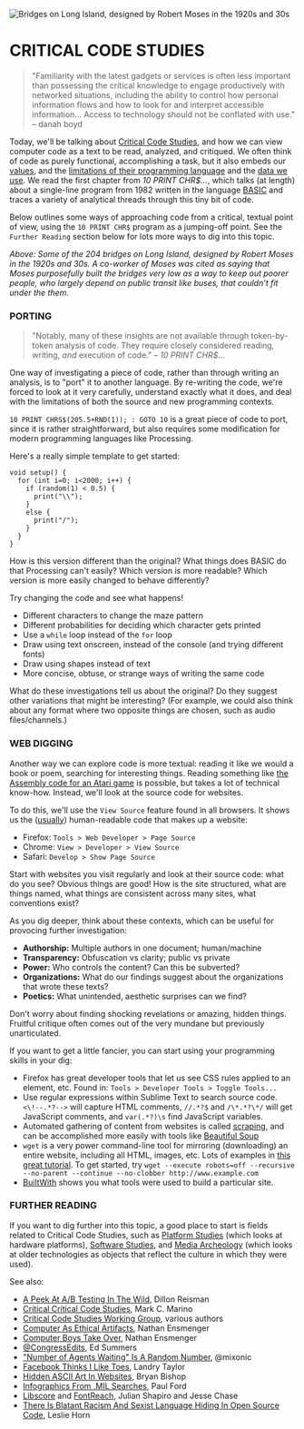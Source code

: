 ![Bridges on Long Island, designed by Robert Moses in the 1920s and 30s](https://raw.githubusercontent.com/jeffThompson/CreativeProgramming1/master/Images/Exercises/CriticalCodeStudies/LongIslandBridges.png)


CRITICAL CODE STUDIES
====

>"Familiarity with the latest gadgets or services is often less important than possessing the critical knowledge to engage productively with networked situations, including the ability to control how personal information flows and how to look for and interpret accessible information... Access to technology should not be conflated with use." – danah boyd

Today, we'll be talking about [Critical Code Studies](https://en.wikipedia.org/wiki/Critical_code_studies), and how we can view computer code as a text to be read, analyzed, and critiqued. We often think of code as purely functional, accomplishing a task, but it also embeds our [values](http://gizmodo.com/5980842/there-is-blatant-racist-and-sexist-language-in-github-code), and the [limitations of their programming language](https://en.wikipedia.org/wiki/List_of_programming_languages_by_type) and the [data we use](http://blogs.wsj.com/digits/2015/07/01/google-mistakenly-tags-black-people-as-gorillas-showing-limits-of-algorithms/). We read the first chapter from *10 PRINT CHR$...*, which talks (at length) about a single-line program from 1982 written in the language [BASIC](https://en.wikipedia.org/wiki/BASIC) and traces a variety of analytical threads through this tiny bit of code.

Below outlines some ways of approaching code from a critical, textual point of view, using the `10 PRINT CHR$` program as a jumping-off point. See the `Further Reading` section below for lots more ways to dig into this topic.

*Above: Some of the 204 bridges on Long Island, designed by Robert Moses in the 1920s and 30s. A co-worker of Moses was cited as saying that Moses purposefully built the bridges very low as a way to keep out poorer people, who largely depend on public transit like buses, that couldn't fit under the them.*

### PORTING  

>"Notably, many of these insights are not available through token-by-token analysis of code. They require closely considered reading, writing, *and* execution of code." – *10 PRINT CHR$...*  

One way of investigating a piece of code, rather than through writing an analysis, is to "port" it to another language. By re-writing the code, we're forced to look at it very carefully, understand exactly what it does, and deal with the limitations of both the source and new programming contexts.

`10 PRINT CHRS$(205.5+RND(1)); : GOTO 10` is a great piece of code to port, since it is rather straightforward, but also requires some modification for modern programming languages like Processing.

Here's a really simple template to get started:  

```processing
void setup() {
  for (int i=0; i<2000; i++) {
    if (random(1) < 0.5) {
      print("\\");
    }
    else {
      print("/");
    }
  }
}
```

How is this version different than the original? What things does BASIC do that Processing can't easily? Which version is more readable? Which version is more easily changed to behave differently?

Try changing the code and see what happens!

* Different characters to change the maze pattern  
* Different probabilities for deciding which character gets printed  
* Use a `while` loop instead of the `for` loop  
* Draw using text onscreen, instead of the console (and trying different fonts)  
* Draw using shapes instead of text  
* More concise, obtuse, or strange ways of writing the same code  

What do these investigations tell us about the original? Do they suggest other variations that might be interesting? (For example, we could also think about any format where two opposite things are chosen, such as audio files/channels.)

### WEB DIGGING  
Another way we can explore code is more textual: reading it like we would a book or poem, searching for interesting things. Reading something like [the Assembly code for an Atari game](https://mitpress.mit.edu/books/racing-beam) is possible, but takes a lot of technical know-how. Instead, we'll look at the source code for websites.

To do this, we'll use the `View Source` feature found in all browsers. It shows us the ([usually](https://en.wikipedia.org/wiki/Obfuscation_(software))) human-readable code that makes up a website:

* Firefox: `Tools > Web Developer > Page Source`  
* Chrome: `View > Developer > View Source`  
* Safari: `Develop > Show Page Source`  

Start with websites you visit regularly and look at their source code: what do you see? Obvious things are good! How is the site structured, what are things named, what things are consistent across many sites, what conventions exist?

As you dig deeper, think about these contexts, which can be useful for provocing further investigation:

* **Authorship:** Multiple authors in one document; human/machine  
* **Transparency:** Obfuscation vs clarity; public vs private  
* **Power:** Who controls the content? Can this be subverted?  
* **Organizations:** What do our findings suggest about the organizations that wrote these texts?  
* **Poetics:** What unintended, aesthetic surprises can we find?  

Don't worry about finding shocking revelations or amazing, hidden things. Fruitful critique often comes out of the very mundane but previously unarticulated.

If you want to get a little fancier, you can start using your programming skills in your dig:

* Firefox has great developer tools that let us see CSS rules applied to an element, etc. Found in: `Tools > Developer Tools > Toggle Tools...`  
* Use regular expressions within Sublime Text to search source code. `<\!--.*?-->` will capture HTML comments, `//.*?$` and `/\*.*?\*/` will get JavaScript comments, and `var(.*?)\s` find JavaScript variables.  
* Automated gathering of content from websites is called [scraping](https://en.wikipedia.org/wiki/Web_scraping), and can be accomplished more easily with tools like [Beautiful Soup](https://www.crummy.com/software/BeautifulSoup/)  
* `wget` is a very power command-line tool for mirroring (downloading) an entire website, including all HTML, images, etc. Lots of examples in [this great tutorial](http://www.labnol.org/software/wget-command-examples/28750). To get started, try `wget --execute robots=off --recursive --no-parent --continue --no-clobber http://www.example.com`  
* [BuiltWith](http://www.builtwith.com/nytimes.com) shows you what tools were used to build a particular site.  

### FURTHER READING
If you want to dig further into this topic, a good place to start is fields related to Critical Code Studies, such as [Platform Studies](http://platformstudies.com/) (which looks at hardware platforms), [Software Studies](https://mitpress.mit.edu/books/series/software-studies), and [Media Archeology](https://en.wikipedia.org/wiki/Media_archaeology) (which looks at older technologies as objects that reflect the culture in which they were used).

See also:

* [A Peek At A/B Testing In The Wild](https://freedom-to-tinker.com/blog/dreisman/a-peek-at-ab-testing-in-the-wild), Dillon Reisman
* [Critical Critical Code Studies](http://www.electronicbookreview.com/thread/electropoetics/codology), Mark C. Marino  
* [Critical Code Studies Working Group](http://haccslab.com), various authors  
* [Computer As Ethical Artifacts](http://homes.soic.indiana.edu/nensmeng/files/ensmenger-29-3.pdf), Nathan Ensmenger  
* [Computer Boys Take Over](https://mitpress.mit.edu/books/computer-boys-take-over), Nathan Ensmenger  
* [@CongressEdits](https://twitter.com/CongressEdits), Ed Summers  
* ["Number of Agents Waiting" Is A Random Number](https://twitter.com/mixonic/status/736575632226852865), @mixonic  
* [Facebook Thinks I Like Toes](http://distractify.com/geek/2015/12/04/landry-facebook-thinks-i-like-toes), Landry Taylor  
* [Hidden ASCII Art In Websites](http://www.theverge.com/2012/4/25/2976042/discovering-hidden-ascii-art-in-the-pages-of-the-web), Bryan Bishop  
* [Infographics From .MIL Searches](https://medium.com/message/amazing-military-infographics-1ba60bdc32e7#.hhw22ssra), Paul Ford  
* [Libscore](https://medium.com/@Shapiro/introducing-libscore-com-be93165fa497#.g4cts1uxn) and [FontReach](https://insidedigitalocean.com/fontreach-font-usage-visualized-b6c5b6294787#.xtdko6x3v), Julian Shapiro and Jesse Chase  
* [There Is Blatant Racism And Sexist Language Hiding In Open Source Code](http://gizmodo.com/5980842/there-is-blatant-racist-and-sexist-language-in-github-code), Leslie Horn  
